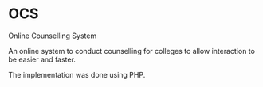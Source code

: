# OCS
Online Counselling System

An online system to conduct counselling for colleges to allow interaction to be easier and faster.

The implementation was done using PHP.
